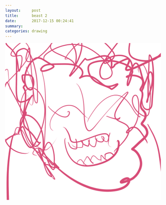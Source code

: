 ```yaml
---
layout:     post
title:      beast 2
date:       2017-12-15 00:24:41
summary:    
categories: drawing
---
```

![beast 2](/images/diary/beast-2.png ".")

